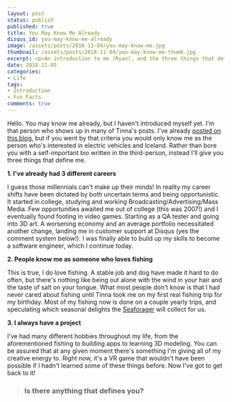 ```yaml
---
layout: post
status: publish
published: true
title: You May Know Me Already
disqus_id: you-may-know-me-already
image: /assets/posts/2018-11-04/you-may-know-me.jpg
thumbnail: /assets/posts/2018-11-04/you-may-know-me-thumb.jpg
excerpt: <p>An introduction to me (Ryan), and the three things that define me.</p>
date: 2018-11-05
categories:
- Life
tags:
- Introduction
- Fun Facts
comments: true
---
```


Hello. You may know me already, but I haven't introduced myself yet. I'm that person who shows up in many of Tinna's posts. I've already [posted on this blog](/how-to-drive-around-iceland-in-ev/), but if you went by that criteria you would only know me as the person who's interested in electric vehicles and Iceland. Rather than bore you with a self-important bio written in the third-person, instead I'll give you three things that define me.

**1. I've already had 3 different careers**

I guess those millennials can't make up their minds! In reality my career shifts have been dictated by both uncertain terms and being opportunistic. It started in college, studying and working Broadcasting/Advertising/Mass Media. Few opportunities awaited me out of college (this was 2007!) and I eventually found footing in video games. Starting as a QA tester and going into 3D art. A worsening economy and an average portfolio necessitated another change, landing me in customer support at Disqus (yes the comment system below!). I was finally able to build up my skills to become a software engineer, which I continue today.

**2. People know me as someone who loves fishing**

This is true, I do love fishing. A stable job and dog have made it hard to do often, but there's nothing like being out alone with the wind in your hair and the taste of salt on your tongue. What most people don't know is that I had never cared about fishing until Tinna took me on my first real fishing trip for my birthday. Most of my fishing now is done on a couple yearly trips, and speculating which seasonal delights the [Seaforager](https://www.seaforager.com/) will collect for us.

**3. I always have a project**

I've had many different hobbies throughout my life, from the aforementioned fishing to building apps to learning 3D modeling. You can be assured that at any given moment there's something I'm giving all of my creative energy to. Right now, it's a VR game that wouldn't have been possible if I hadn't learned some of these things before. Now I've got to get back to it!

>### Is there anything that defines you?  
